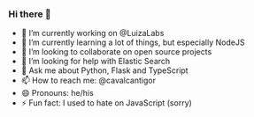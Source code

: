 ### Hi there 👋
- 🔭 I’m currently working on @LuizaLabs
- 🌱 I’m currently learning a lot of things, but especially NodeJS
- 👯 I’m looking to collaborate on open source projects
- 🤔 I’m looking for help with Elastic Search
- 💬 Ask me about Python, Flask and TypeScript
- 📫 How to reach me: @cavalcantigor
- 😄 Pronouns: he/his
- ⚡ Fun fact: I used to hate on JavaScript (sorry)

